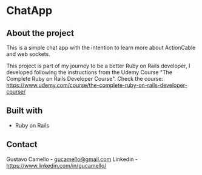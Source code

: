 # ChatApp

## About the project

This is a simple chat app with the intention to learn more about ActionCable and web sockets.

This project is part of my journey to be a better Ruby on Rails developer, I developed
following the instructions from the Udemy Course "The Complete Ruby on Rails Developer Course".
Check the course: https://www.udemy.com/course/the-complete-ruby-on-rails-developer-course/


## Built with
- Ruby on Rails

## Contact
Gustavo Camello - gucamello@gmail.com
Linkedin - https://www.linkedin.com/in/gucamello/
